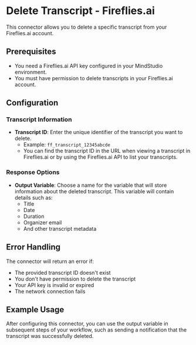 # Delete Transcript - Fireflies.ai

This connector allows you to delete a specific transcript from your Fireflies.ai account.

## Prerequisites

- You need a Fireflies.ai API key configured in your MindStudio environment.
- You must have permission to delete transcripts in your Fireflies.ai account.

## Configuration

### Transcript Information

- **Transcript ID**: Enter the unique identifier of the transcript you want to delete. 
  - Example: `ff_transcript_12345abcde`
  - You can find the transcript ID in the URL when viewing a transcript in Fireflies.ai or by using the Fireflies.ai API to list your transcripts.

### Response Options

- **Output Variable**: Choose a name for the variable that will store information about the deleted transcript. This variable will contain details such as:
  - Title
  - Date
  - Duration
  - Organizer email
  - And other transcript metadata

## Error Handling

The connector will return an error if:
- The provided transcript ID doesn't exist
- You don't have permission to delete the transcript
- Your API key is invalid or expired
- The network connection fails

## Example Usage

After configuring this connector, you can use the output variable in subsequent steps of your workflow, such as sending a notification that the transcript was successfully deleted.